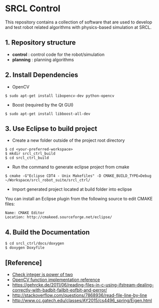 # SRCL Control

This repository contains a collection of software that are used to develop and test robot related algorithms with physics-based simulation at SRCL.

## 1. Repository structure

+ **control** : control code for the robot/simulation
+ **planning** : planning algorithms

## 2. Install Dependencies

* OpenCV
```
$ sudo apt-get install libopencv-dev python-opencv
```

* Boost (required by the Qt GUI)
```
$ sudo apt-get install libboost-all-dev
```

## 3. Use Eclipse to build project

* Create a new folder outside of the project root directory

```
$ cd <your-preferred-workspace>
$ mkdir srcl_ctrl_build
$ cd srcl_ctrl_build
```
* Run the command to generate eclipse project from cmake

```
$ cmake -G"Eclipse CDT4 - Unix Makefiles" -D CMAKE_BUILD_TYPE=Debug ~/Workspace/srcl_robot_suite/srcl_ctrl/
```
* Import generated project located at build folder into eclipse

You can install an Eclipse plugin from the following source to edit CMAKE files:

```
Name: CMAKE Editor
Location: http://cmakeed.sourceforge.net/eclipse/
```

## 4. Build the Documentation

```
$ cd srcl_ctrl/docs/doxygen
$ doxygen Doxyfile
```


## [Reference]

* [Check integer is power of two](http://www.exploringbinary.com/ten-ways-to-check-if-an-integer-is-a-power-of-two-in-c/)
* [OpenCV function implementation reference](https://github.com/Itseez/opencv/blob/master/modules/imgproc/src/thresh.cpp#L1192)
* https://gehrcke.de/2011/06/reading-files-in-c-using-ifstream-dealing-correctly-with-badbit-failbit-eofbit-and-perror/
* http://stackoverflow.com/questions/7868936/read-file-line-by-line
* http://www.cc.gatech.edu/classes/AY2015/cs4496_spring/Eigen.html

